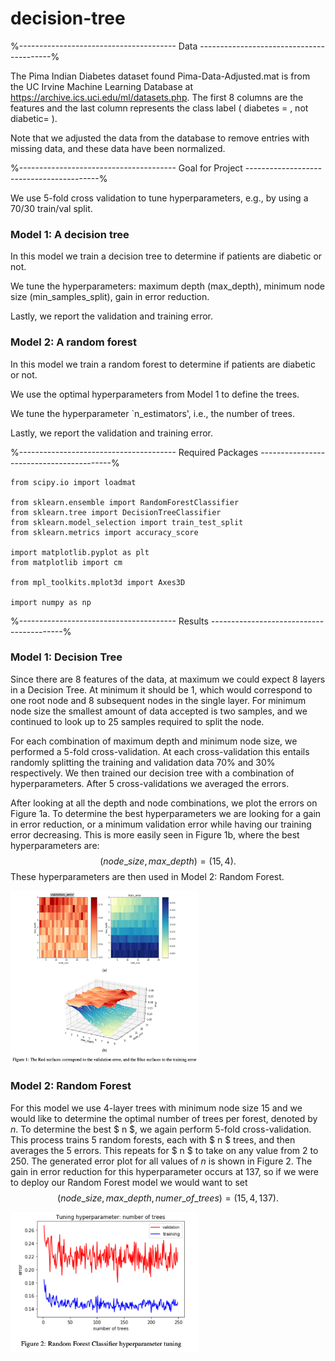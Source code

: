 # decision-tree

%--------------------------------------- Data -----------------------------------------%

The Pima Indian Diabetes dataset found Pima-Data-Adjusted.mat is from the UC Irvine Machine Learning Database at https://archive.ics.uci.edu/ml/datasets.php. 
The first 8 columns are the features and the last column represents the class label ( diabetes = , not diabetic= ). 

Note that we adjusted the data from the database to remove entries with missing data, and these data have been normalized. 

%--------------------------------------- Goal for Project -----------------------------------------%

We use 5-fold cross validation to tune hyperparameters, e.g., by using a 70/30 train/val split. 

### Model 1: A decision tree

In this model we train a decision tree to determine if patients are diabetic or not. 

We tune the hyperparameters: maximum depth (max\_depth), minimum node size (min\_samples\_split), gain in error reduction. 

Lastly, we report the validation and training error. 

### Model 2: A random forest

In this model we train a random forest to determine if patients are diabetic or not. 

We use the optimal hyperparameters from Model 1 to define the trees.

We tune the hyperparameter `n_estimators', i.e., the number of trees. 

Lastly, we report the validation and training error. 

%--------------------------------------- Required Packages -----------------------------------------%
```
from scipy.io import loadmat

from sklearn.ensemble import RandomForestClassifier
from sklearn.tree import DecisionTreeClassifier
from sklearn.model_selection import train_test_split
from sklearn.metrics import accuracy_score

import matplotlib.pyplot as plt
from matplotlib import cm

from mpl_toolkits.mplot3d import Axes3D

import numpy as np
```

%--------------------------------------- Results -----------------------------------------%

### Model 1: Decision Tree

Since there are 8 features of the data, at maximum we could expect 8 layers in a Decision Tree. At minimum it should be 1, which would correspond to one root node and 8 subsequent nodes in the single layer. For minimum node size the smallest amount of data accepted is two samples, and we continued to look up to 25 samples required to split the node.

For each combination of maximum depth and minimum node size, we performed a 5-fold cross-validation. At each cross-validation this entails randomly splitting the training and validation data 70% and 30% respectively. We then trained our decision tree with a combination of hyperparameters. After 5 cross-validations we averaged the errors.

After looking at all the depth and node combinations, we plot the errors on Figure 1a. To determine the best hyperparameters we are looking for a gain in error reduction, or a minimum validation error while having our training error decreasing. This is more easily seen in Figure 1b, where the best hyperparameters are:
$$ (node\_size, max\_depth) = (15, 4). $$
These hyperparameters are then used in Model 2: Random Forest.

<img src="./Figure1.png" alt="DecisionTreeHyperparams" width="300"/>

### Model 2: Random Forest
For this model we use 4-layer trees with minimum node size 15 and we would like to determine the optimal number of trees per forest, denoted by $n$. To determine the best $ n $, we again perform 5-fold cross-validation. This process trains 5 random forests, each with $ n $ trees, and then averages the 5 errors. This repeats for $ n $ to take on any value from 2 to 250. The generated error plot for all values of $n$ is shown in Figure 2. The gain in error reduction for this hyperparameter occurs at 137, so if we were to deploy our Random Forest model we would want to set
$$ (node\_size, max\_depth, numer\_of\_trees) = (15, 4, 137) .$$

<img src="./Figure2.png" alt="RandomForestHyperparams" width="300"/>
